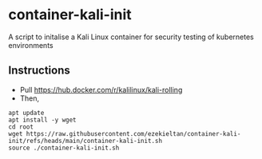# container-kali-init
A script to initalise a Kali Linux container for security testing of kubernetes environments

## Instructions
- Pull https://hub.docker.com/r/kalilinux/kali-rolling
- Then,


```
apt update
apt install -y wget
cd root
wget https://raw.githubusercontent.com/ezekieltan/container-kali-init/refs/heads/main/container-kali-init.sh
source ./container-kali-init.sh
```

